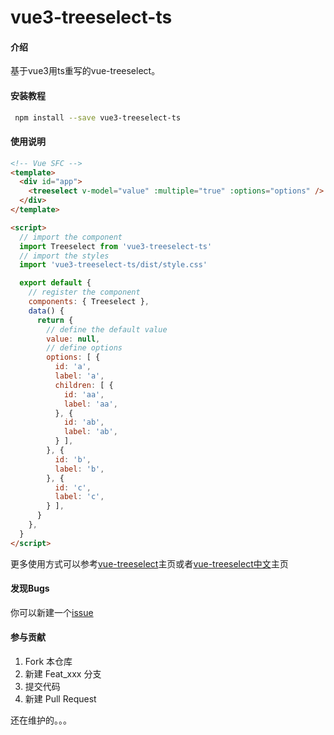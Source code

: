 # vue3-treeselect-ts

#### 介绍
基于vue3用ts重写的vue-treeselect。

#### 安装教程

```bash
 npm install --save vue3-treeselect-ts
 ```

#### 使用说明
```html
<!-- Vue SFC -->
<template>
  <div id="app">
    <treeselect v-model="value" :multiple="true" :options="options" />
  </div>
</template>

<script>
  // import the component
  import Treeselect from 'vue3-treeselect-ts'
  // import the styles
  import 'vue3-treeselect-ts/dist/style.css'

  export default {
    // register the component
    components: { Treeselect },
    data() {
      return {
        // define the default value
        value: null,
        // define options
        options: [ {
          id: 'a',
          label: 'a',
          children: [ {
            id: 'aa',
            label: 'aa',
          }, {
            id: 'ab',
            label: 'ab',
          } ],
        }, {
          id: 'b',
          label: 'b',
        }, {
          id: 'c',
          label: 'c',
        } ],
      }
    },
  }
</script>
```

更多使用方式可以参考[vue-treeselect](https://vue-treeselect.js.org/)主页或者[vue-treeselect中文](https://www.vue-treeselect.cn/)主页

#### 发现Bugs
你可以新建一个[issue](https://gitee.com/zhangtaoaizsn/vue3-treeselect-ts/issues/new)

#### 参与贡献

1.  Fork 本仓库
2.  新建 Feat_xxx 分支
3.  提交代码
4.  新建 Pull Request

还在维护的。。。